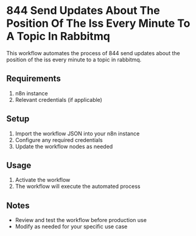 # 844 Send Updates About The Position Of The Iss Every Minute To A Topic In Rabbitmq

This workflow automates the process of 844 send updates about the position of the iss every minute to a topic in rabbitmq.

## Requirements

1. n8n instance
2. Relevant credentials (if applicable)

## Setup

1. Import the workflow JSON into your n8n instance
2. Configure any required credentials
3. Update the workflow nodes as needed

## Usage

1. Activate the workflow
2. The workflow will execute the automated process

## Notes

- Review and test the workflow before production use
- Modify as needed for your specific use case
